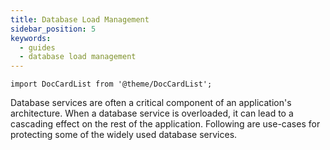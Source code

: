 ```yaml
---
title: Database Load Management
sidebar_position: 5
keywords:
  - guides
  - database load management
---
```


```mdx-code-block
import DocCardList from '@theme/DocCardList';
```

Database services are often a critical component of an application's
architecture. When a database service is overloaded, it can lead to a cascading
effect on the rest of the application. Following are use-cases for protecting
some of the widely used database services.

<DocCardList />
